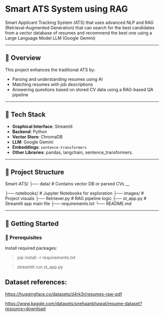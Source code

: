 # Smart ATS System using RAG

Smart Applicant Tracking System (ATS) that uses advanced NLP and RAG (Retrieval-Augmented Generation) that can search for the best candidates from a vector database of resumes and recommend the best one using a Large Language Model LLM (Google Gemini)

---


## 📌 Overview

This project enhances the traditional ATS by:
- Parsing and understanding resumes using AI
- Matching resumes with job descriptions
- Answering questions based on stored CV data using a RAG-based QA pipeline

---

## 🧠 Tech Stack

- **Graphical Interface**: Streamlit
- **Backend**: Python
- **Vector Store**: ChromaDB
- **LLM**: Google Gemini
- **Embeddings**: `sentence-transformers`
- **Other Libraries**: pandas, langchain, sentence_transformers.

---

## 📂 Project Structure

Smart-ATS/
├── data/ # Contains vector DB or parsed CVs
__

├── notebooks/ # Jupyter Notebooks for exploration
├── images/ # Project visuals
├── Retriever.py # RAG pipeline logic
├── st_app.py # Streamlit app main file
├── requirements.txt
└── README.md


---

## 🚀 Getting Started

### 🔧 Prerequisites

Install required packages:

> pip install -r requirements.txt

> streamlit run st_app.py




## Dataset references:

https://huggingface.co/datasets/d4rk3r/resumes-raw-pdf

https://www.kaggle.com/datasets/snehaanbhawal/resume-dataset?resource=download
